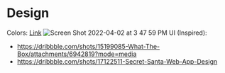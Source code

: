 # Design

Colors: [Link](https://coolors.co/palette/001427-708d81-f4d58d-bf0603-8d0801) ![Screen Shot 2022-04-02 at 3 47 59 PM](https://user-images.githubusercontent.com/10505575/161384035-61da88ee-c1cc-45d1-a1bd-3614f76c2c8a.png)
UI (Inspired): 
- https://dribbble.com/shots/15199085-What-The-Box/attachments/6942819?mode=media 
- https://dribbble.com/shots/17122511-Secret-Santa-Web-App-Design
